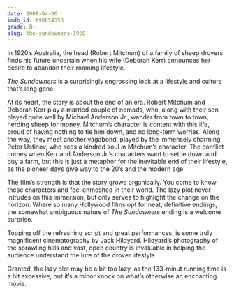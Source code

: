 ```yaml
---
date: 2008-04-06
imdb_id: tt0054353
grade: B+
slug: the-sundowners-1960
---
```


In 1920’s Australia, the head (Robert Mitchum) of a family of sheep drovers finds his future uncertain when his wife (Deborah Kerr) announces her desire to abandon their roaming lifestyle.

_The Sundowners_ is a surprisingly engrossing look at a lifestyle and culture that’s long gone.

At its heart, the story is about the end of an era. Robert Mitchum and Deborah Kerr play a married couple of nomads, who, along with their son played quite well by Michael Anderson Jr., wander from town to town, herding sheep for money. Mitchum’s character is content with this life, proud of having nothing to tie him down, and no long-term worries. Along the way, they meet another vagabond, played by the immensely charming Peter Ustinov, who sees a kindred soul in Mitchum’s character. The conflict comes when Kerr and Anderson Jr.’s characters want to settle down and buy a farm, but this is just a metaphor for the inevitable end of their lifestyle, as the pioneer days give way to the 20’s and the modern age.

The film’s strength is that the story grows organically. You come to know these characters and feel enmeshed in their world. The lazy plot never intrudes on this immersion, but only serves to highlight the change on the horizon. Where so many Hollywood films opt for neat, definitive endings, the somewhat ambiguous nature of _The Sundowners_ ending is a welcome surprise.

Topping off the refreshing script and great performances, is some truly magnificent cinematography by Jack Hildyard. Hildyard’s photography of the sprawling hills and vast, open country is invaluable in helping the audience understand the lure of the drover lifestyle.

Granted, the lazy plot may be a bit too lazy, as the 133-minut running time is a bit excessive, but it’s a minor knock on what’s otherwise an enchanting movie.
